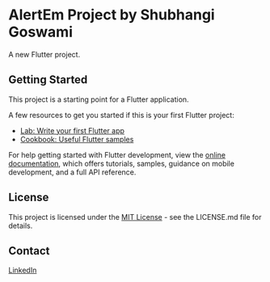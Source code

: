 # AlertEm Project by Shubhangi Goswami

A new Flutter project.

## Getting Started

This project is a starting point for a Flutter application.

A few resources to get you started if this is your first Flutter project:

- [Lab: Write your first Flutter app](https://docs.flutter.dev/get-started/codelab)
- [Cookbook: Useful Flutter samples](https://docs.flutter.dev/cookbook)

For help getting started with Flutter development, view the
[online documentation](https://docs.flutter.dev/), which offers tutorials,
samples, guidance on mobile development, and a full API reference.

## License
This project is licensed under the [MIT License](LICENSE.md) - see the LICENSE.md file for details.

## Contact
[LinkedIn ](https://www.linkedin.com/in/shubhangi23/)
